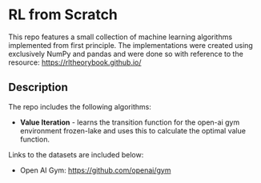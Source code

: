 # RL from Scratch

This repo features a small collection of machine learning algorithms implemented from first principle.
The implementations were created using exclusively NumPy and pandas and were done so with reference to the resource:
https://rltheorybook.github.io/

## Description

The repo includes the following algorithms: 
* **Value Iteration** - learns the transition function for the open-ai gym environment frozen-lake and uses this to calculate the optimal value function. 

Links to the datasets are included below:
* Open AI Gym: https://github.com/openai/gym
